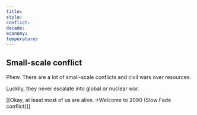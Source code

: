 ```yaml
---
title: 
style: 
conflict: 
decade: 
economy: 
temperature: 
---
```


## Small-scale conflict


Phew. There are a lot of small-scale conflicts and civil wars over resources.

Luckily, they never escalate into global or nuclear war.

[[Okay, at least most of us are alive.->Welcome to 2090 (Slow Fade conflict)]]
